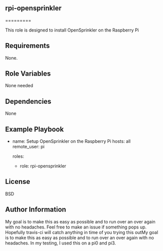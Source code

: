 ## rpi-opensprinkler  
=========

This role is designed to install OpenSprinkler on the Raspberry Pi  

Requirements  
------------

None.  

Role Variables
--------------

None needed

Dependencies
------------

None

Example Playbook
----------------

- name: Setup OpenSprinkler on the Raspberry Pi
  hosts: all  
  remote_user: pi  

  roles:  
    - role: rpi-opensprinkler  

License
-------

BSD

Author Information
------------------

My goal is to make this as easy as possible and to run over an over again with no headaches.  Feel free to make an issue if something pops up.  Hopefully travis-ci will catch anything in time of you trying this outMy goal is to make this as easy as possible and to run over an over again with no headaches.  In my testing, I used this on a pi0 and pi3.
